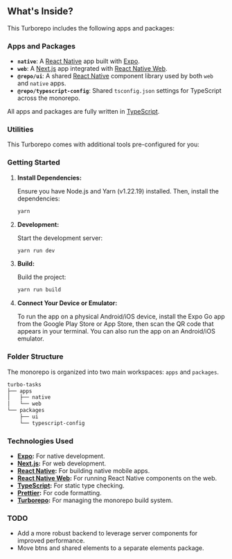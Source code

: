 ## What's Inside?

This Turborepo includes the following apps and packages:

### Apps and Packages

- **`native`**: A [React Native](https://reactnative.dev/) app built with [Expo](https://docs.expo.dev/).
- **`web`**: A [Next.js](https://nextjs.org/) app integrated with [React Native Web](https://necolas.github.io/react-native-web/).
- **`@repo/ui`**: A shared [React Native](https://reactnative.dev/) component library used by both `web` and `native` apps.
- **`@repo/typescript-config`**: Shared `tsconfig.json` settings for TypeScript across the monorepo.

All apps and packages are fully written in [TypeScript](https://www.typescriptlang.org/).

### Utilities

This Turborepo comes with additional tools pre-configured for you:

### Getting Started

1. **Install Dependencies:**

   Ensure you have Node.js and Yarn (v1.22.19) installed. Then, install the dependencies:

   ```sh
   yarn
   ```

2. **Development:**

   Start the development server:

   ```sh
   yarn run dev
   ```

3. **Build:**

   Build the project:

   ```sh
   yarn run build
   ```

4. **Connect Your Device or Emulator:**

   To run the app on a physical Android/iOS device, install the Expo Go app from the Google Play Store or App Store, then scan the QR code that appears in your terminal. You can also run the app on an Android/iOS emulator.

### Folder Structure

The monorepo is organized into two main workspaces: `apps` and `packages`.

```bash
turbo-tasks
├── apps
│   ├── native
│   └── web
└── packages
    ├── ui
    └── typescript-config
```

### Technologies Used

- **[Expo](https://docs.expo.dev/):** For native development.
- **[Next.js](https://nextjs.org/):** For web development.
- **[React Native](https://reactnative.dev/):** For building native mobile apps.
- **[React Native Web](https://necolas.github.io/react-native-web/):** For running React Native components on the web.
- **[TypeScript](https://www.typescriptlang.org/):** For static type checking.
- **[Prettier](https://prettier.io):** For code formatting.
- **[Turborepo](https://turborepo.dev/):** For managing the monorepo build system.

### TODO

- Add a more robust backend to leverage server components for improved performance.
- Move btns and shared elements to a separate elements package.
